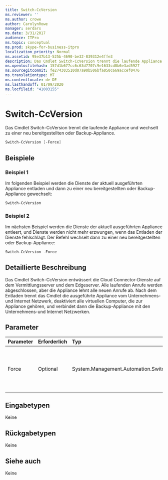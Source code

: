 ```yaml
---
title: Switch-CcVersion
ms.reviewer: ''
ms.author: crowe
author: CarolynRowe
manager: serdars
ms.date: 3/31/2017
audience: ITPro
ms.topic: conceptual
ms.prod: skype-for-business-itpro
localization_priority: Normal
ms.assetid: 95e37b13-525b-4690-be32-839312e4ffe3
description: Das Cmdlet Switch-CcVersion trennt die laufende Appliance und wechselt zu einer neu bereitgestellten oder Backup-Appliance.
ms.openlocfilehash: 157d1b677cc6c63d7707c9e1633cd8b6e3ad5927
ms.sourcegitcommit: fe274303510d07a90b506bfa050c669accef0476
ms.translationtype: MT
ms.contentlocale: de-DE
ms.lasthandoff: 01/09/2020
ms.locfileid: "41003155"
---
```

# <a name="switch-ccversion"></a>Switch-CcVersion
 
Das Cmdlet Switch-CcVersion trennt die laufende Appliance und wechselt zu einer neu bereitgestellten oder Backup-Appliance. 
  
```powershell
Switch-CcVersion [-Force]
```

## <a name="examples"></a>Beispiele
<a name="Examples"> </a>

### <a name="example-1"></a>Beispiel 1

Im folgenden Beispiel werden die Dienste der aktuell ausgeführten Appliance entladen und dann zu einer neu bereitgestellten oder Backup-Appliance gewechselt:
  
```powershell
Switch-CcVersion
```

### <a name="example-2"></a>Beispiel 2

Im nächsten Beispiel werden die Dienste der aktuell ausgeführten Appliance entleert, und Dienste werden nicht mehr erzwungen, wenn das Entladen der Dienste fehlschlägt. Der Befehl wechselt dann zu einer neu bereitgestellten oder Backup-Appliance:
  
```powershell
Switch-CcVersion -Force
```

## <a name="detailed-description"></a>Detaillierte Beschreibung
<a name="DetailedDescription"> </a>

Das Cmdlet Switch-CcVersion entwässert die Cloud Connector-Dienste auf dem Vermittlungsserver und dem Edgeserver. Alle laufenden Anrufe werden abgeschlossen, aber die Appliance lehnt alle neuen Anrufe ab. Nach dem Entladen trennt das Cmdlet die ausgeführte Appliance vom Unternehmens-und Internet Netzwerk, deaktiviert alle virtuellen Computer, die zur Appliance gehören, und verbindet dann die Backup-Appliance mit den Unternehmens-und Internet Netzwerken.
  
## <a name="parameters"></a>Parameter
<a name="DetailedDescription"> </a>

|**Parameter**|**Erforderlich**|**Typ**|**Beschreibung**|
|:-----|:-----|:-----|:-----|
| Force <br/> | Optional <br/> |System.Management.Automation.SwitchParameter  <br/> | Beendet Dienste zwangsläufig, wenn das Entladen der Dienste fehlschlägt. <br/> |
   
## <a name="input-types"></a>Eingabetypen
<a name="InputTypes"> </a>

Keine
  
## <a name="return-types"></a>Rückgabetypen
<a name="ReturnTypes"> </a>

Keine 
  
## <a name="see-also"></a>Siehe auch
<a name="ReturnTypes"> </a>

Keine
  

